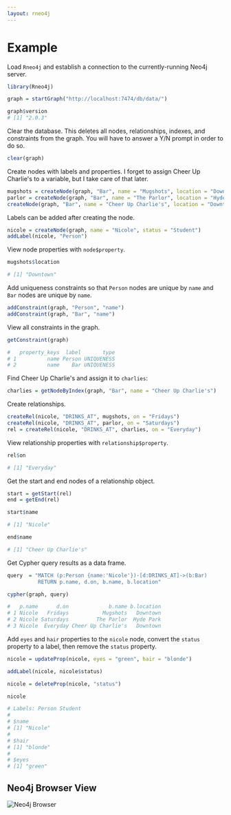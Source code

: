 ```yaml
---
layout: rneo4j
---
```


# Example

Load `Rneo4j` and establish a connection to the currently-running Neo4j server.

```r
library(Rneo4j)

graph = startGraph("http://localhost:7474/db/data/")

graph$version
# [1] "2.0.3"
```

Clear the database. This deletes all nodes, relationships, indexes, and constraints from the graph. You will have to answer a Y/N prompt in order to do so.

```r
clear(graph)
```

Create nodes with labels and properties. I forget to assign Cheer Up Charlie's to a variable, but I take care of that later.

```r
mugshots = createNode(graph, "Bar", name = "Mugshots", location = "Downtown")
parlor = createNode(graph, "Bar", name = "The Parlor", location = "Hyde Park")
createNode(graph, "Bar", name = "Cheer Up Charlie's", location = "Downtown")
```

Labels can be added after creating the node.

```r
nicole = createNode(graph, name = "Nicole", status = "Student")
addLabel(nicole, "Person")
```

View node properties with `node$property`.

```r
mugshots$location

# [1] "Downtown"
```

Add uniqueness constraints so that `Person` nodes are unique by `name` and `Bar` nodes are unique by `name`.

```r
addConstraint(graph, "Person", "name")
addConstraint(graph, "Bar", "name")
```

View all constraints in the graph.

```r
getConstraint(graph)

# 	property_keys  label       type
# 1          name Person UNIQUENESS
# 2          name    Bar UNIQUENESS
```

Find Cheer Up Charlie's and assign it to `charlies`:

```r
charlies = getNodeByIndex(graph, "Bar", name = "Cheer Up Charlie's")
```

Create relationships.

```r
createRel(nicole, "DRINKS_AT", mugshots, on = "Fridays")
createRel(nicole, "DRINKS_AT", parlor, on = "Saturdays")
rel = createRel(nicole, "DRINKS_AT", charlies, on = "Everyday")
```

View relationship properties with `relationship$property`.

```r
rel$on

# [1] "Everyday"
```

Get the start and end nodes of a relationship object.

```r
start = getStart(rel)
end = getEnd(rel)

start$name

# [1] "Nicole"

end$name

# [1] "Cheer Up Charlie's"
```

Get Cypher query results as a data frame.

```r
query  = "MATCH (p:Person {name:'Nicole'})-[d:DRINKS_AT]->(b:Bar)
		  RETURN p.name, d.on, b.name, b.location"

cypher(graph, query)

# 	p.name      d.on             b.name b.location
# 1 Nicole   Fridays           Mugshots   Downtown
# 2 Nicole Saturdays         The Parlor  Hyde Park
# 3 Nicole  Everyday Cheer Up Charlie's   Downtown
```

Add `eyes` and `hair` properties to the `nicole` node, convert the `status` property to a label, then remove the `status` property.

```r
nicole = updateProp(nicole, eyes = "green", hair = "blonde")

addLabel(nicole, nicole$status)

nicole = deleteProp(nicole, "status")

nicole

# Labels: Person Student
# 
# $name
# [1] "Nicole"
# 
# $hair
# [1] "blonde"
# 
# $eyes
# [1] "green"
```

## Neo4j Browser View

![Neo4j Browser](http://i.imgur.com/P49bwa4.png)